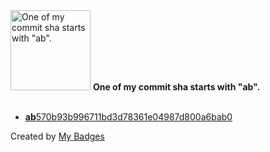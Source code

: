 <img src="https://my-badges.github.io/my-badges/ab-commit.png" alt="One of my commit sha starts with &quot;ab&quot;." title="One of my commit sha starts with &quot;ab&quot;." width="128">
<strong>One of my commit sha starts with &quot;ab&quot;.</strong>
<br><br>

- <a href="https://github.com/bjwswang/fabric-operator/commit/ab570b93b996711bd3d78361e04987d800a6bab0"><strong>ab</strong>570b93b996711bd3d78361e04987d800a6bab0</a>


Created by <a href="https://github.com/my-badges/my-badges">My Badges</a>